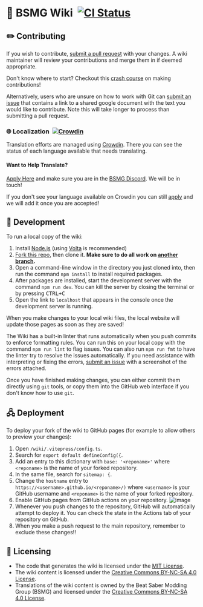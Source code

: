 # 📖 BSMG Wiki &nbsp;[![CI Status](https://github.com/bsmg/wiki/workflows/Wiki%20CI/badge.svg)](https://github.com/bsmg/wiki/actions)

## ✏️ Contributing

If you wish to contribute, [submit a pull request](https://github.com/bsmg/wiki/pulls) with your changes. A wiki maintainer will review your contributions and merge them in if deemed appropriate.

Don't know where to start? Checkout this [crash course](https://docs.google.com/document/d/1r6IP6l3uo8rc__GxfLkpaToxheeXotdYaKEj3oWB2js/edit?usp=sharing) on making contributions!

Alternatively, users who are unsure on how to work with Git can [submit an issue](https://github.com/bsmg/wiki/issues) that contains a link to a shared google document with the text you would like to contribute. Note this will take longer to process than submitting a pull request.

### 🌐 Localization &nbsp;[![Crowdin](https://badges.crowdin.net/bsmg-wiki/localized.svg)](https://crowdin.com/project/bsmg-wiki)

Translation efforts are managed using [Crowdin](https://crowdin.com/project/bsmg-wiki).
There you can see the status of each language available that needs translating.

#### Want to Help Translate?

[Apply Here](https://forms.gle/e3BqA3poMjESARe76) and make sure you are in the [BSMG Discord](https://discord.gg/beatsabermods). We will be in touch!

If you don't see your language available on Crowdin you can still [apply](https://forms.gle/e3BqA3poMjESARe76) and we will add it once you are accepted!

## 🧪 Development

To run a local copy of the wiki:

1. Install [Node.js](https://nodejs.org/en/download/) (using [Volta](https://volta.sh/) is recommended)
2. [Fork this repo](https://guides.github.com/activities/forking/), then clone it. **Make sure to do all work on [another branch](https://help.github.com/en/github/collaborating-with-issues-and-pull-requests/creating-and-deleting-branches-within-your-repository#creating-a-branch).**
3. Open a command-line window in the directory you just cloned into, then run the command `npm install` to install required packages.
4. After packages are installed, start the development server with the command `npm run dev`. You can kill the server by closing the terminal or by pressing <kbd>CTRL+C</kbd>
5. Open the link to `localhost` that appears in the console once the development server is running.

When you make changes to your local wiki files, the local website will update those pages as soon as they are saved!

The Wiki has a built-in linter that runs automatically when you push commits to enforce formatting rules. You can run this on your local copy with the command `npm run lint` to flag issues. You can also run `npm run fmt` to have the linter try to resolve the issues automatically. If you need assistance with interpreting or fixing the errors, [submit an issue](https://github.com/bsmg/wiki/issues) with a screenshot of the errors attached.

Once you have finished making changes, you can either commit them directly using `git` tools, or copy them into the GitHub web interface if you don't know how to use `git`.

## 🖧 Deployment

To deploy your fork of the wiki to GitHub pages (for example to allow others to preview your changes):

1. Open `/wiki/.vitepress/config.ts`.
2. Search for `export default defineConfig({`.
3. Add an entry to this dictionary with `base: '<reponame>'` where `<reponame>` is the name of your forked repository.
4. In the same file, search for `sitemap: {`.
5. Change the `hostname` entry to `https://<username>.github.io/<reponame>/)` where `<username>` is your GitHub username and `<reponame>` is the name of your forked repository.
6. Enable GitHub pages from GitHub actions on your repository.
![image](https://github.com/Undeceiver/BSMGwiki/assets/22258580/fb242848-1445-41c2-a065-ba00fc3e73d4)
7. Whenever you push changes to the repository, GitHub will automatically attempt to deploy it. You can check the state in the Actions tab of your repository on GitHub.
8. When you make a push request to the main repository, remember to exclude these changes!!


## 🔐 Licensing

- The code that generates the wiki is licensed under the [MIT License](https://github.com/bsmg/wiki/blob/master/LICENSE).
- The wiki content is licensed under the [Creative Commons BY-NC-SA 4.0 License](https://github.com/bsmg/wiki/blob/master/wiki/LICENSE).
- Translations of the wiki content is owned by the Beat Saber Modding Group (BSMG) and licensed under the [Creative Commons BY-NC-SA 4.0 License](https://github.com/bsmg/wiki/blob/master/wiki/LICENSE).

